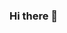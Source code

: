 ### Hi there 👋

<!--
**yunusfirat/yunusfirat** is a ✨ _special_ ✨ repository because its `README.md` (this file) appears on your GitHub profile.
https://badges.pufler.dev/repos/yunusfirat
Here are some ideas to get you started:

- 🔭 I’m currently studying at Code Your Future
- 🌱 I’m currently doing javaScript Project
- 👯 I’m looking to collaborate on React project
- 🤔 I’m looking for help with React
- 💬 Ask me about anything you want
- 📫 How to reach me: Yunusfirat44@gmail.com
- ⚡ Fun fact: I have been studying alot nowadays not fun :)
-->
